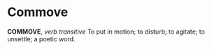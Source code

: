 # Commove

**COMMOVE**, _verb transitive_ To put in motion; to disturb; to agitate; to unsettle; a poetic word.